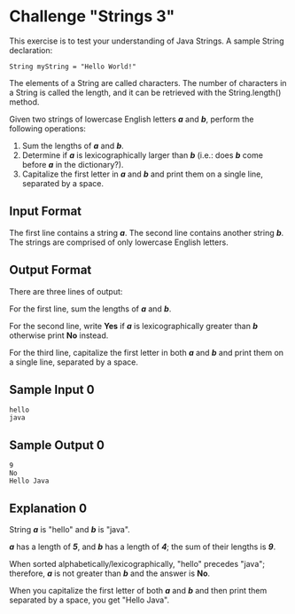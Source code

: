 # Challenge "Strings 3"

This exercise is to test your understanding of Java Strings. A sample String declaration:

```
String myString = "Hello World!"
```

The elements of a String are called characters. The number of characters in a String is called the length, 
and it can be retrieved with the String.length() method.

Given two strings of lowercase English letters **_a_** and **_b_**, perform the following operations:

1. Sum the lengths of **_a_** and **_b_**.
2. Determine if **_a_** is lexicographically larger than **_b_** (i.e.: does **_b_** come before **_a_** in the dictionary?).
3. Capitalize the first letter in **_a_** and **_b_** and print them on a single line, separated by a space.

## Input Format

The first line contains a string **_a_**. The second line contains another string **_b_**. 
The strings are comprised of only lowercase English letters.

## Output Format

There are three lines of output:

For the first line, sum the lengths of **_a_** and **_b_**.

For the second line, write **Yes** if **_a_** is lexicographically greater than **_b_** 
otherwise print **No** instead.

For the third line, capitalize the first letter in both **_a_** and **_b_** and print them on a 
single line, separated by a space.

## Sample Input 0

```
hello
java
```

## Sample Output 0

```
9
No
Hello Java
```

## Explanation 0

String **_a_** is "hello" and **_b_** is "java".

**_a_** has a length of **_5_**, and **_b_** has a length of **_4_**; the sum of their lengths is **_9_**.

When sorted alphabetically/lexicographically, "hello" precedes "java"; therefore, **_a_** is not greater than **_b_** and the answer is **No**.

When you capitalize the first letter of both **_a_** and **_b_** and then print them separated by a space, you get "Hello Java".